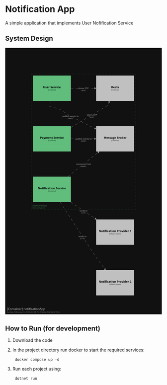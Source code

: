 # Notification App
A simple application that implements User Nofification Service 



## System Design 
![alt text](image.png)

## How to Run (for development)
1. Download the code
2. In the project directory run docker to start the required services:

        docker compose up -d

3. Run each project using:

        dotnet run